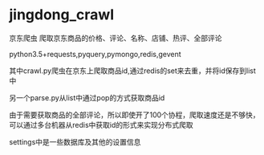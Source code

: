 # jingdong_crawl
京东爬虫
爬取京东商品的价格、评论、名称、店铺、热评、全部评论

python3.5+requests,pyquery,pymongo,redis,gevent

其中crawl.py爬虫在京东上爬取商品id,通过redis的set来去重，并将id保存到list中

另一个parse.py从list中通过pop的方式获取商品id

由于需要获取商品的全部评论，所以即使开了100个协程，爬取速度还是不够快，可以通过多台机器从redis中获取id的形式来实现分布式爬取

settings中是一些数据库及其他的设置信息
